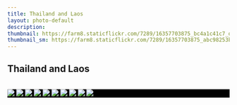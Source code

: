 ```yaml
---
title: Thailand and Laos
layout: photo-default
description: 
thumbnail: https://farm8.staticflickr.com/7289/16357703875_bc4a1c41c7_o_d.jpg
thumbnail_sm: https://farm8.staticflickr.com/7289/16357703875_abc98253b6_z_d.jpg
---
```


## Thailand and Laos

<br />

<style>
    .galleria{ background: #000 }
</style>

<div class="galleria">
    <img src="https://farm8.staticflickr.com/7419/15737784563_a03754c1f7_o_d.jpg" />
    <img src="https://farm8.staticflickr.com/7437/16355994801_fb0f635df3_h_d.jpg" />
    <img src="https://farm8.staticflickr.com/7325/16357733925_36cc75ed93_h_d.jpg" />
    <img src="https://farm8.staticflickr.com/7389/16171848187_931bb22303_h_d.jpg" />
    <img src="https://farm8.staticflickr.com/7327/16170372510_232f531c9a_h_d.jpg" />
    <img src="https://farm8.staticflickr.com/7388/16171524579_9204c1047e_h_d.jpg" />
    <img src="https://farm8.staticflickr.com/7443/16356841972_f57cdbe855_h_d.jpg" />
    <img src="https://farm8.staticflickr.com/7429/16331757896_54576f52de_h_d.jpg" />
    <img src="https://farm9.staticflickr.com/8632/16355973701_068b9858d6_h_d.jpg" />
    <img src="https://farm8.staticflickr.com/7289/16357703875_bc4a1c41c7_o_d.jpg" />
</div>

<script>
    Galleria.loadTheme('/javascripts/galleria-themes/classic/galleria.classic.js');
    Galleria.configure({
        lightbox: true,
        height: 0.75 /* 16:9 -- 0.5625 */
    });
    Galleria.run('.galleria');
</script>
